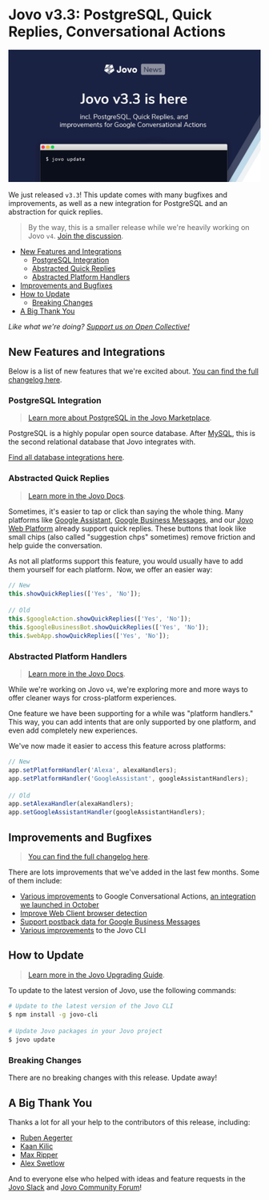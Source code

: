 # Jovo v3.3: PostgreSQL, Quick Replies, Conversational Actions

![Jovo v3.3](./img/jovo-v3-3.jpg "Introducing Jovo v3.3")

We just released `v3.3`! This update comes with many bugfixes and improvements, as well as a new integration for PostgreSQL and an abstraction for quick replies.

> By the way, this is a smaller release while we're heavily working on Jovo `v4`. [Join the discussion](https://community.jovo.tech/t/jovo-v4-feature-request-thread/1389/9).
- [New Features and Integrations](#new-features-and-integrations)
  - [PostgreSQL Integration](#postgresql-integration)
  - [Abstracted Quick Replies](#abstracted-quick-replies)
  - [Abstracted Platform Handlers](#abstracted-platform-handlers)
- [Improvements and Bugfixes](#improvements-and-bugfixes)
- [How to Update](#how-to-update)
  - [Breaking Changes](#breaking-changes)
- [A Big Thank You](#a-big-thank-you)

*Like what we're doing? [Support us on Open Collective!](https://opencollective.com/jovo-framework)* 



## New Features and Integrations

Below is a list of new features that we're excited about. [You can find the full changelog here](https://github.com/jovotech/jovo-framework/blob/master/CHANGELOG.md).

### PostgreSQL Integration

> [Learn more about PostgreSQL in the Jovo Marketplace](https://www.jovo.tech/marketplace/jovo-db-postgresql).

PostgreSQL is a highly popular open source database. After [MySQL](https://www.jovo.tech/marketplace/jovo-db-mysql), this is the second relational database that Jovo integrates with.

[Find all database integrations here](https://www.jovo.tech/marketplace/tag/databases).


### Abstracted Quick Replies

> [Learn more in the Jovo Docs](https://www.jovo.tech/docs/output/visual-output#quick-replies).

Sometimes, it's easier to tap or click than saying the whole thing. Many platforms like [Google Assistant](https://www.jovo.tech/marketplace/jovo-platform-googleassistant), [Google Business Messages](https://www.jovo.tech/marketplace/jovo-platform-googlebusiness), and our [Jovo Web Platform](https://www.jovo.tech/marketplace/jovo-platform-web) already support quick replies. These buttons that look like small chips (also called "suggestion chps" sometimes) remove friction and help guide the conversation.

As not all platforms support this feature, you would usually have to add them yourself for each platform. Now, we offer an easier way:

```js
// New
this.showQuickReplies(['Yes', 'No']);

// Old
this.$googleAction.showQuickReplies(['Yes', 'No']);
this.$googleBusinessBot.showQuickReplies(['Yes', 'No']);
this.$webApp.showQuickReplies(['Yes', 'No']);
```


### Abstracted Platform Handlers

> [Learn more in the Jovo Docs](https://www.jovo.tech/docs/routing#platform-handlers).

While we're working on Jovo `v4`, we're exploring more and more ways to offer cleaner ways for cross-platform experiences.

One feature we have been supporting for a while was "platform handlers." This way, you can add intents that are only supported by one platform, and even add completely new experiences.

We've now made it easier to access this feature across platforms:

```js
// New
app.setPlatformHandler('Alexa', alexaHandlers);
app.setPlatformHandler('GoogleAssistant', googleAssistantHandlers);

// Old
app.setAlexaHandler(alexaHandlers);
app.setGoogleAssistantHandler(googleAssistantHandlers);
```

## Improvements and Bugfixes

> [You can find the full changelog here](https://github.com/jovotech/jovo-framework/blob/master/CHANGELOG.md).

There are lots improvements that we've added in the last few months. Some of them include:

* [Various improvements](https://github.com/jovotech/jovo-framework/pull/871) to Google Conversational Actions, [an integration we launched in October](https://www.jovo.tech/news/2020-10-08-google-conversational-actions-builder)
* [Improve Web Client browser detection](https://github.com/jovotech/jovo-framework/pull/848)
* [Support postback data for Google Business Messages](https://github.com/jovotech/jovo-framework/pull/870)
* [Various improvements](https://github.com/jovotech/jovo-cli/pull/174) to the Jovo CLI


## How to Update

> [Learn more in the Jovo Upgrading Guide](https://www.jovo.tech/docs/installation/upgrading).

To update to the latest version of Jovo, use the following commands:

```sh
# Update to the latest version of the Jovo CLI
$ npm install -g jovo-cli

# Update Jovo packages in your Jovo project
$ jovo update
```

### Breaking Changes

There are no breaking changes with this release. Update away!


## A Big Thank You

Thanks a lot for all your help to the contributors of this release, including:

* [Ruben Aegerter](https://github.com/rubenaeg)
* [Kaan Kilic](https://github.com/KaanKC)
* [Max Ripper](https://github.com/m-ripper)
* [Alex Swetlow](https://github.com/aswetlow)


And to everyone else who helped with ideas and feature requests in the [Jovo Slack](https://www.jovo.tech/slack) and [Jovo Community Forum](https://community.jovo.tech/)!

<!--[metadata]: { "description": "This update comes with many bugfixes and improvements, as well as a new integration for PostgreSQL and an abstraction for quick replies.", "author": "jan-koenig", "tags": "Releases", "og-image": "https://www.jovo.tech/img/news/2020-12-03-jovo-v3-3/jovo-v3-3.jpg" }-->
